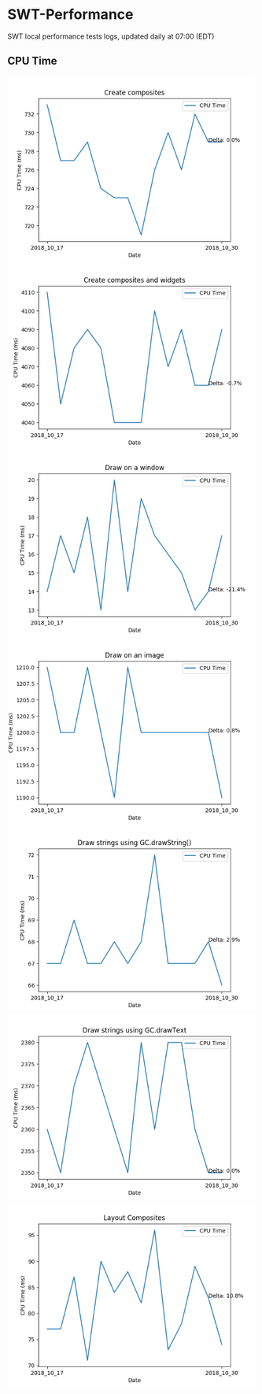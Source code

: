 # SWT-Performance
SWT local performance tests logs, updated daily at 07:00 (EDT)

## CPU Time
![](./result/Create-composites.png)
![](./result/Create-composites-and-widgets.png)
![](./result/Draw-on-a-window.png)
![](./result/Draw-on-an-image.png)
![](./result/Draw-strings-using-GC.drawString().png)
![](./result/Draw-strings-using-GC.drawText.png)
![](./result/Layout-Composites.png)